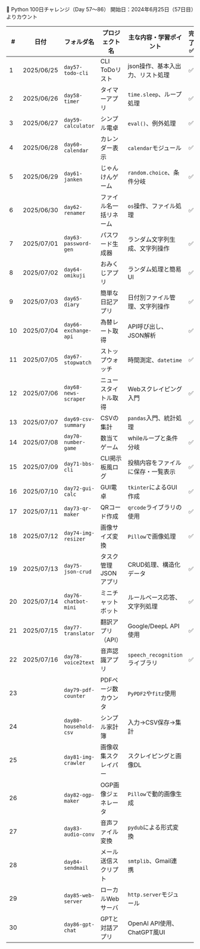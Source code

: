 📝 Python 100日チャレンジ（Day 57〜86）
開始日：2024年6月25日（57日目）よりカウント

| #  | 日付         | フォルダ名                 | プロジェクト名      | 主な内容・学習ポイント               | 完了 ✅ |
| -- | ---------- | --------------------- | ------------ | ------------------------- | ---- |
| 1  | 2025/06/25 | `day57-todo-cli`      | CLI ToDoリスト  | json操作、基本入出力、リスト処理        |   ✅  |
| 2  | 2025/06/26 | `day58-timer`         | タイマーアプリ      | `time.sleep`、ループ処理        |   ✅  |
| 3  | 2025/06/27 | `day59-calculator`    | シンプル電卓       | `eval()`、例外処理             |   ✅  |
| 4  | 2025/06/28 | `day60-calendar`      | カレンダー表示      | `calendar`モジュール           |   ✅  |
| 5  | 2025/06/29 | `day61-janken`        | じゃんけんゲーム     | `random.choice`、条件分岐      |   ✅   |
| 6  | 2025/06/30 | `day62-renamer`       | ファイル名一括リネーム  | `os`操作、ファイル処理             |   ✅  |
| 7  | 2025/07/01 | `day63-password-gen`  | パスワード生成器     | ランダム文字列生成、文字列操作           |   ✅  |
| 8  | 2025/07/02 | `day64-omikuji`       | おみくじアプリ      | ランダム処理と簡易UI               |   ✅  |
| 9  | 2025/07/03 | `day65-diary`         | 簡単な日記アプリ     | 日付別ファイル管理、文字列操作           |   ✅   |
| 10 | 2025/07/04 | `day66-exchange-api`  | 為替レート取得      | API呼び出し、JSON解析            |   ✅  |
| 11 | 2025/07/05 | `day67-stopwatch`     | ストップウォッチ     | 時間測定、`datetime`           |   ✅  |
| 12 | 2025/07/06 | `day68-news-scraper`  | ニュースタイトル取得   | Webスクレイピング入門              |   ✅  |
| 13 | 2025/07/07 | `day69-csv-summary`   | CSVの集計       | `pandas`入門、統計処理           |   ✅  |
| 14 | 2025/07/08 | `day70-number-game`   | 数当てゲーム       | whileループと条件分岐             |   ✅  |
| 15 | 2025/07/09 | `day71-bbs-cli`       | CLI掲示板風ログ    | 投稿内容をファイルに保存・一覧表示         |   ✅  |
| 16 | 2025/07/10 | `day72-gui-calc`      | GUI電卓        | `tkinter`によるGUI作成         |   ✅  |
| 17 | 2025/07/11 | `day73-qr-maker`      | QRコード作成      | `qrcode`ライブラリの使用          |   ✅  |
| 18 | 2025/07/12 | `day74-img-resizer`   | 画像サイズ変換      | `Pillow`で画像処理             |   ✅  |
| 19 | 2025/07/13 | `day75-json-crud`     | タスク管理JSONアプリ | CRUD処理、構造化データ             |   ✅  |
| 20 | 2025/07/14 | `day76-chatbot-mini`  | ミニチャットボット    | ルールベース応答、文字列処理            |   ✅  |
| 21 | 2025/07/15 | `day77-translator`    | 翻訳アプリ（API）   | Google/DeepL API使用        |   ✅  |
| 22 | 2025/07/16 | `day78-voice2text`    | 音声認識アプリ      | `speech_recognition`ライブラリ |   ✅  |
| 23 |            | `day79-pdf-counter`   | PDFページ数カウンタ  | `PyPDF2`や`fitz`使用         |      |
| 24 |            | `day80-household-csv` | シンプル家計簿      | 入力→CSV保存→集計               |      |
| 25 |            | `day81-img-crawler`   | 画像収集スクレイパー   | スクレイピングと画像DL              |      |
| 26 |            | `day82-ogp-maker`     | OGP画像ジェネレータ  | `Pillow`で動的画像生成           |      |
| 27 |            | `day83-audio-conv`    | 音声ファイル変換     | `pydub`による形式変換            |      |
| 28 |            | `day84-sendmail`      | メール送信スクリプト   | `smtplib`、Gmail連携         |      |
| 29 |            | `day85-web-server`    | ローカルWebサーバ   | `http.server`モジュール        |       |
| 30 |            | `day86-gpt-chat`      | GPTと対話アプリ    | OpenAI API使用、ChatGPT風UI   |      |
